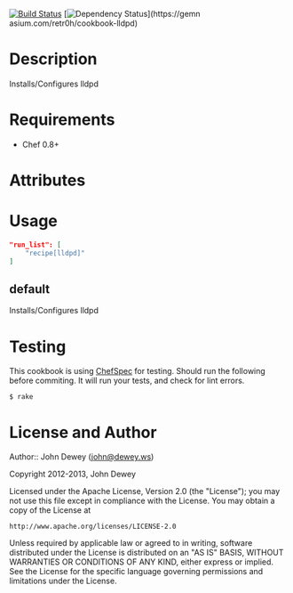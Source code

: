 [![Build Status](https://travis-ci.org/retr0h/cookbook-lldpd.png?branch=master)](https://travis-ci.org/retr0h/cookbook-lldpd)
[![Dependency Status](https://gemnasium.com/retr0h/cookbook-lldpd.png)](https://gemn    asium.com/retr0h/cookbook-lldpd)

Description
===========

Installs/Configures lldpd

Requirements
============

* Chef 0.8+

Attributes
==========

Usage
=====

```json
"run_list": [
    "recipe[lldpd]"
]
```

default
----

Installs/Configures lldpd

Testing
=======

This cookbook is using [ChefSpec](https://github.com/acrmp/chefspec) for
testing. Should run the following before commiting. It will run your tests,
and check for lint errors.

    $ rake

License and Author
==================

Author:: John Dewey (<john@dewey.ws>)

Copyright 2012-2013, John Dewey

Licensed under the Apache License, Version 2.0 (the "License");
you may not use this file except in compliance with the License.
You may obtain a copy of the License at

    http://www.apache.org/licenses/LICENSE-2.0

Unless required by applicable law or agreed to in writing, software
distributed under the License is distributed on an "AS IS" BASIS,
WITHOUT WARRANTIES OR CONDITIONS OF ANY KIND, either express or implied.
See the License for the specific language governing permissions and
limitations under the License.
